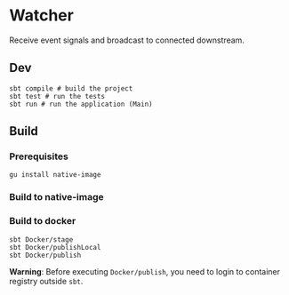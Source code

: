 # Watcher

Receive event signals and broadcast to connected downstream.

## Dev

```shell
sbt compile # build the project
sbt test # run the tests
sbt run # run the application (Main)
```

## Build

### Prerequisites

```
gu install native-image
```

### Build to native-image

### Build to docker

```
sbt Docker/stage
sbt Docker/publishLocal
sbt Docker/publish
```

**Warning**: Before executing `Docker/publish`, you need to login to container registry outside `sbt`.
